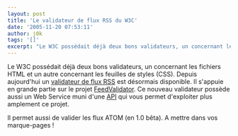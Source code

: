 ```yaml
---
layout: post
title: 'Le validateur de flux RSS du W3C'
date: '2005-11-20 07:53:11'
author: j0k
tags: '[]'
excerpt: "Le W3C possédait déjà deux bons validateurs, un concernant les fichiers HTML et un autre concernant les feuilles de styles (CSS).     \nDepuis aujourd'hui un [validateur de flux RSS](http://validator.w3.org/feed/) est désormais disponible. Il s'appuie en grande partie sur le projet [FeedValidator](http://sourceforge.net/projects/feedvalidator).  \n  …"
---
```


Le W3C possédait déjà deux bons validateurs, un concernant les fichiers HTML et un autre concernant les feuilles de styles (CSS).
Depuis aujourd'hui un [validateur de flux RSS](http://validator.w3.org/feed/) est désormais disponible. Il s'appuie en grande partie sur le projet [FeedValidator](http://sourceforge.net/projects/feedvalidator).   Ce nouveau validateur possède aussi un Web Service muni d'une [API](http://validator.w3.org/feed/docs/api) qui vous permet d'exploiter plus amplement ce projet.

Il permet aussi de valider les flux ATOM (en 1.0 bêta).   A mettre dans vos marque-pages !
